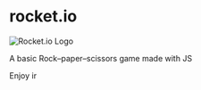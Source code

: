 # rocket.io

![Rocket.io Logo](https://github.com/AndersonGuilherme/rocket.io/blob/master/rocket.png?raw=true)

A basic Rock–paper–scissors game made with JS

Enjoy ir
